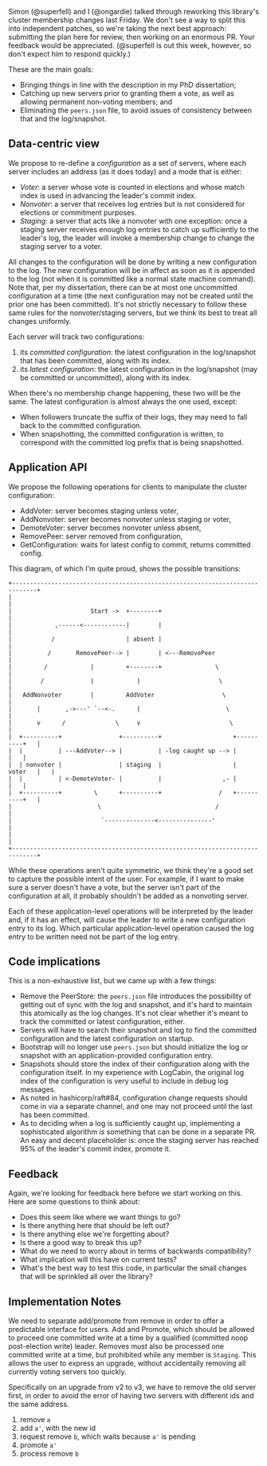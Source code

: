 Simon (@superfell) and I (@ongardie) talked through reworking this library's cluster membership changes last Friday. We don't see a way to split this into independent patches, so we're taking the next best approach: submitting the plan here for review, then working on an enormous PR. Your feedback would be appreciated. (@superfell is out this week, however, so don't expect him to respond quickly.)

These are the main goals:
 - Bringing things in line with the description in my PhD dissertation;
 - Catching up new servers prior to granting them a vote, as well as allowing permanent non-voting members; and
 - Eliminating the `peers.json` file, to avoid issues of consistency between that and the log/snapshot.

## Data-centric view

We propose to re-define a *configuration* as a set of servers, where each server includes an address (as it does today) and a mode that is either:
 - *Voter*: a server whose vote is counted in elections and whose match index is used in advancing the leader's commit index.
 - *Nonvoter*: a server that receives log entries but is not considered for elections or commitment purposes.
 - *Staging*: a server that acts like a nonvoter with one exception: once a staging server receives enough log entries to catch up sufficiently to the leader's log, the leader will invoke a  membership change to change the staging server to a voter.

All changes to the configuration will be done by writing a new configuration to the log. The new configuration will be in affect as soon as it is appended to the log (not when it is committed like a normal state machine command). Note that, per my dissertation, there can be at most one uncommitted configuration at a time (the next configuration may not be created until the prior one has been committed). It's not strictly necessary to follow these same rules for the nonvoter/staging servers, but we think its best to treat all changes uniformly.

Each server will track two configurations:
 1. its *committed configuration*: the latest configuration in the log/snapshot that has been committed, along with its index.
 2. its *latest configuration*: the latest configuration in the log/snapshot (may be committed or uncommitted), along with its index.

When there's no membership change happening, these two will be the same. The latest configuration is almost always the one used, except:
 - When followers truncate the suffix of their logs, they may need to fall back to the committed configuration.
 - When snapshotting, the committed configuration is written, to correspond with the committed log prefix that is being snapshotted.


## Application API

We propose the following operations for clients to manipulate the cluster configuration:
 - AddVoter: server becomes staging unless voter,
 - AddNonvoter: server becomes nonvoter unless staging or voter,
 - DemoteVoter: server becomes nonvoter unless absent,
 - RemovePeer: server removed from configuration,
 - GetConfiguration: waits for latest config to commit, returns committed config.

This diagram, of which I'm quite proud, shows the possible transitions:
```
+-----------------------------------------------------------------------------+
|                                                                             |
|                      Start ->  +--------+                                   |
|            ,------<------------|        |                                   |
|           /                    | absent |                                   |
|          /       RemovePeer--> |        | <---RemovePeer                    |
|         /            |         +--------+               \                   |
|        /             |            |                      \                  |
|   AddNonvoter        |         AddVoter                   \                 |
|       |       ,->---' `--<-.      |                        \                |
|       v      /              \     v                         \               |
|  +----------+                +----------+                    +----------+   |
|  |          | ---AddVoter--> |          | -log caught up --> |          |   |
|  | nonvoter |                | staging  |                    |  voter   |   |
|  |          | <-DemoteVoter- |          |                 ,- |          |   |
|  +----------+         \      +----------+                /   +----------+   |
|                        \                                /                   |
|                         `--------------<---------------'                    |
|                                                                             |
+-----------------------------------------------------------------------------+
```

While these operations aren't quite symmetric, we think they're a good set to capture
the possible intent of the user. For example, if I want to make sure a server doesn't have a vote, but the server isn't part of the configuration at all, it probably shouldn't be added as a nonvoting server.

Each of these application-level operations will be interpreted by the leader and, if it has an effect, will cause the leader to write a new configuration entry to its log. Which particular application-level operation caused the log entry to be written need not be part of the log entry.

## Code implications

This is a non-exhaustive list, but we came up with a few things:
- Remove the PeerStore: the `peers.json` file introduces the possibility of getting out of sync with the log and snapshot, and it's hard to maintain this atomically as the log changes. It's not clear whether it's meant to track the committed or latest configuration, either.
- Servers will have to search their snapshot and log to find the committed configuration and the latest configuration on startup.
- Bootstrap will no longer use `peers.json` but should initialize the log or snapshot with an application-provided configuration entry.
- Snapshots should store the index of their configuration along with the configuration itself. In my experience with LogCabin, the original log index of the configuration is very useful to include in debug log messages.
- As noted in hashicorp/raft#84, configuration change requests should come in via a separate channel, and one may not proceed until the last has been committed.
- As to deciding when a log is sufficiently caught up, implementing a sophisticated algorithm *is* something that can be done in a separate PR. An easy and decent placeholder is: once the staging server has reached 95% of the leader's commit index, promote it.

## Feedback

Again, we're looking for feedback here before we start working on this. Here are some questions to think about:
 - Does this seem like where we want things to go?
 - Is there anything here that should be left out?
 - Is there anything else we're forgetting about?
 - Is there a good way to break this up?
 - What do we need to worry about in terms of backwards compatibility?
 - What implication will this have on current tests?
 - What's the best way to test this code, in particular the small changes that will be sprinkled all over the library?

## Implementation Notes

We need to separate add/promote from remove in order to offer a predictable interface for users. Add and Promote, which should be allowed to proceed one committed write at a time by a qualified (committed noop post-election write) leader. Removes must also be processed one committed write at a time, but prohibited while any member is `Staging`. This allows the user to express an upgrade, without accidentally removing all currently voting servers too quickly.

Specifically on an upgrade from v2 to v3, we have to remove the old server first, in order to avoid the error of having two servers with different ids and the same address.

1. remove `a`
2. add `a'`, with the new id
3. request remove `b`, which waits because `a'` is pending
4. promote `a'`
5. process remove `b`
